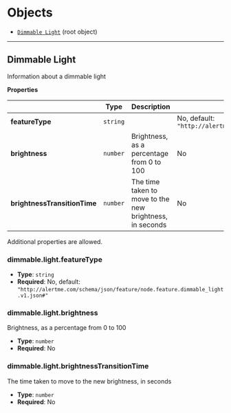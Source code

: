 # Objects
* [`Dimmable Light`](#reference-dimmable-light) (root object)


---------------------------------------
<a name="reference-dimmable-light"></a>
## Dimmable Light 

Information about a dimmable light

**Properties**

|   |Type|Description|Required|
|---|----|-----------|--------|
|**featureType**|`string`||No, default: `"http://alertme.com/schema/json/feature/node.feature.dimmable_light.v1.json#"`|
|**brightness**|`number`|Brightness, as a percentage from 0 to 100|No|
|**brightnessTransitionTime**|`number`|The time taken to move to the new brightness, in seconds|No|

Additional properties are allowed.

### dimmable.light.featureType

* **Type**: `string`
* **Required**: No, default: `"http://alertme.com/schema/json/feature/node.feature.dimmable_light.v1.json#"`

### dimmable.light.brightness

Brightness, as a percentage from 0 to 100

* **Type**: `number`
* **Required**: No

### dimmable.light.brightnessTransitionTime

The time taken to move to the new brightness, in seconds

* **Type**: `number`
* **Required**: No
